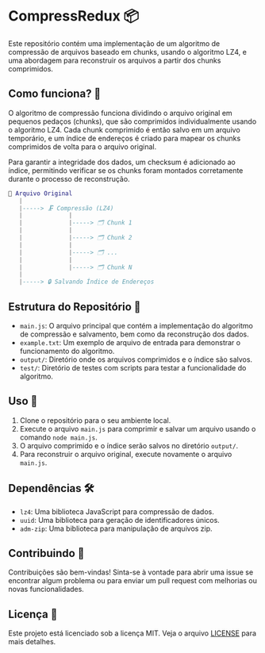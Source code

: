 # CompressRedux 📦

Este repositório contém uma implementação de um algoritmo de compressão de arquivos baseado em chunks, usando o algoritmo LZ4, e uma abordagem para reconstruir os arquivos a partir dos chunks comprimidos.

## Como funciona? 🤔

O algoritmo de compressão funciona dividindo o arquivo original em pequenos pedaços (chunks), que são comprimidos individualmente usando o algoritmo LZ4. Cada chunk comprimido é então salvo em um arquivo temporário, e um índice de endereços é criado para mapear os chunks comprimidos de volta para o arquivo original.

Para garantir a integridade dos dados, um checksum é adicionado ao índice, permitindo verificar se os chunks foram montados corretamente durante o processo de reconstrução.

```lua
📁 Arquivo Original
   |
   |-----> 🗜️ Compressão (LZ4)
   |             |
   |             |-----> 🗂️ Chunk 1
   |             |
   |             |-----> 🗂️ Chunk 2
   |             |
   |             |-----> 🗂️ ...
   |             |
   |             |-----> 🗂️ Chunk N
   |
   |-----> 🔒 Salvando Índice de Endereços
```

## Estrutura do Repositório 📁

- `main.js`: O arquivo principal que contém a implementação do algoritmo de compressão e salvamento, bem como da reconstrução dos dados.
- `example.txt`: Um exemplo de arquivo de entrada para demonstrar o funcionamento do algoritmo.
- `output/`: Diretório onde os arquivos comprimidos e o índice são salvos.
- `test/`: Diretório de testes com scripts para testar a funcionalidade do algoritmo.

## Uso 🚀

1. Clone o repositório para o seu ambiente local.
2. Execute o arquivo `main.js` para comprimir e salvar um arquivo usando o comando `node main.js`.
3. O arquivo comprimido e o índice serão salvos no diretório `output/`.
4. Para reconstruir o arquivo original, execute novamente o arquivo `main.js`.

## Dependências 🛠️

- `lz4`: Uma biblioteca JavaScript para compressão de dados.
- `uuid`: Uma biblioteca para geração de identificadores únicos.
- `adm-zip`: Uma biblioteca para manipulação de arquivos zip.

## Contribuindo 🤝

Contribuições são bem-vindas! Sinta-se à vontade para abrir uma issue se encontrar algum problema ou para enviar um pull request com melhorias ou novas funcionalidades.

## Licença 📄

Este projeto está licenciado sob a licença MIT. Veja o arquivo [LICENSE](LICENSE) para mais detalhes.